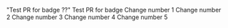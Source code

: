 "Test PR for badge ??" 
Test PR for badge 
Change number 1
Change number 2
Change number 3
Change number 4
Change number 5
